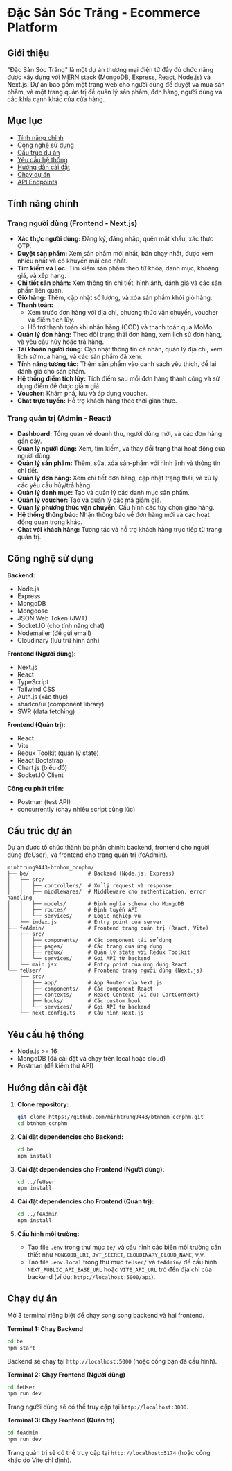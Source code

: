 # Đặc Sản Sóc Trăng - Ecommerce Platform

## Giới thiệu

"Đặc Sản Sóc Trăng" là một dự án thương mại điện tử đầy đủ chức năng được xây dựng với MERN stack (MongoDB, Express, React, Node.js) và Next.js. Dự án bao gồm một trang web cho người dùng để duyệt và mua sản phẩm, và một trang quản trị để quản lý sản phẩm, đơn hàng, người dùng và các khía cạnh khác của cửa hàng.

## Mục lục

  - [Tính năng chính](https://www.google.com/search?q=%23t%C3%ADnh-n%C4%83ng-ch%C3%ADnh)
  - [Công nghệ sử dụng](https://www.google.com/search?q=%23c%C3%B4ng-ngh%E1%BB%87-s%E1%BB%AD-d%E1%BB%A5ng)
  - [Cấu trúc dự án](https://www.google.com/search?q=%23c%E1%BA%A5u-tr%C3%BAc-d%E1%BB%B1-%C3%A1n)
  - [Yêu cầu hệ thống](https://www.google.com/search?q=%23y%C3%AAu-c%E1%BA%A7u-h%E1%BB%87-th%E1%BB%91ng)
  - [Hướng dẫn cài đặt](https://www.google.com/search?q=%23h%C6%B0%E1%BB%9Bng-d%E1%BA%ABn-c%C3%A0i-%C4%91%E1%BA%B7t)
  - [Chạy dự án](https://www.google.com/search?q=%23ch%E1%BA%A1y-d%E1%BB%B1-%C3%A1n)
  - [API Endpoints](https://www.google.com/search?q=%23api-endpoints)

## Tính năng chính

### Trang người dùng (Frontend - Next.js)

  * **Xác thực người dùng:** Đăng ký, đăng nhập, quên mật khẩu, xác thực OTP.
  * **Duyệt sản phẩm:** Xem sản phẩm mới nhất, bán chạy nhất, được xem nhiều nhất và có khuyến mãi cao nhất.
  * **Tìm kiếm và Lọc:** Tìm kiếm sản phẩm theo từ khóa, danh mục, khoảng giá, và xếp hạng.
  * **Chi tiết sản phẩm:** Xem thông tin chi tiết, hình ảnh, đánh giá và các sản phẩm liên quan.
  * **Giỏ hàng:** Thêm, cập nhật số lượng, và xóa sản phẩm khỏi giỏ hàng.
  * **Thanh toán:**
      * Xem trước đơn hàng với địa chỉ, phương thức vận chuyển, voucher và điểm tích lũy.
      * Hỗ trợ thanh toán khi nhận hàng (COD) và thanh toán qua MoMo.
  * **Quản lý đơn hàng:** Theo dõi trạng thái đơn hàng, xem lịch sử đơn hàng, và yêu cầu hủy hoặc trả hàng.
  * **Tài khoản người dùng:** Cập nhật thông tin cá nhân, quản lý địa chỉ, xem lịch sử mua hàng, và các sản phẩm đã xem.
  * **Tính năng tương tác:** Thêm sản phẩm vào danh sách yêu thích, để lại đánh giá cho sản phẩm.
  * **Hệ thống điểm tích lũy:** Tích điểm sau mỗi đơn hàng thành công và sử dụng điểm để được giảm giá.
  * **Voucher:** Khám phá, lưu và áp dụng voucher.
  * **Chat trực tuyến:** Hỗ trợ khách hàng theo thời gian thực.

### Trang quản trị (Admin - React)

  * **Dashboard:** Tổng quan về doanh thu, người dùng mới, và các đơn hàng gần đây.
  * **Quản lý người dùng:** Xem, tìm kiếm, và thay đổi trạng thái hoạt động của người dùng.
  * **Quản lý sản phẩm:** Thêm, sửa, xóa sản-phẩm với hình ảnh và thông tin chi tiết.
  * **Quản lý đơn hàng:** Xem chi tiết đơn hàng, cập nhật trạng thái, và xử lý các yêu cầu hủy/trả hàng.
  * **Quản lý danh mục:** Tạo và quản lý các danh mục sản phẩm.
  * **Quản lý voucher:** Tạo và quản lý các mã giảm giá.
  * **Quản lý phương thức vận chuyển:** Cấu hình các tùy chọn giao hàng.
  * **Hệ thống thông báo:** Nhận thông báo về đơn hàng mới và các hoạt động quan trọng khác.
  * **Chat với khách hàng:** Tương tác và hỗ trợ khách hàng trực tiếp từ trang quản trị.

## Công nghệ sử dụng

**Backend:**

  * Node.js
  * Express
  * MongoDB
  * Mongoose
  * JSON Web Token (JWT)
  * Socket.IO (cho tính năng chat)
  * Nodemailer (để gửi email)
  * Cloudinary (lưu trữ hình ảnh)

**Frontend (Người dùng):**

  * Next.js
  * React
  * TypeScript
  * Tailwind CSS
  * Auth.js (xác thực)
  * shadcn/ui (component library)
  * SWR (data fetching)

**Frontend (Quản trị):**

  * React
  * Vite
  * Redux Toolkit (quản lý state)
  * React Bootstrap
  * Chart.js (biểu đồ)
  * Socket.IO Client

**Công cụ phát triển:**

  * Postman (test API)
  * concurrently (chạy nhiều script cùng lúc)

## Cấu trúc dự án

Dự án được tổ chức thành ba phần chính: backend, frontend cho người dùng (feUser), và frontend cho trang quản trị (feAdmin).

```
minhtrung9443-btnhom_ccnphm/
├── be/                   # Backend (Node.js, Express)
│   ├── src/
│   │   ├── controllers/  # Xử lý request và response
│   │   ├── middlewares/  # Middleware cho authentication, error handling
│   │   ├── models/       # Định nghĩa schema cho MongoDB
│   │   ├── routes/       # Định tuyến API
│   │   └── services/     # Logic nghiệp vụ
│   └── index.js          # Entry point của server
├── feAdmin/              # Frontend trang quản trị (React, Vite)
│   ├── src/
│   │   ├── components/   # Các component tái sử dụng
│   │   ├── pages/        # Các trang của ứng dụng
│   │   ├── redux/        # Quản lý state với Redux Toolkit
│   │   └── services/     # Gọi API từ backend
│   └── main.jsx          # Entry point của ứng dụng React
└── feUser/               # Frontend trang người dùng (Next.js)
    ├── src/
    │   ├── app/          # App Router của Next.js
    │   ├── components/   # Các component React
    │   ├── contexts/     # React Context (ví dụ: CartContext)
    │   ├── hooks/        # Các custom hook
    │   └── services/     # Gọi API từ backend
    └── next.config.ts    # Cấu hình Next.js
```

## Yêu cầu hệ thống

  * Node.js \>= 16
  * MongoDB (đã cài đặt và chạy trên local hoặc cloud)
  * Postman (để kiểm thử API)

## Hướng dẫn cài đặt

1.  **Clone repository:**

    ```bash
    git clone https://github.com/minhtrung9443/btnhom_ccnphm.git
    cd btnhom_ccnphm
    ```

2.  **Cài đặt dependencies cho Backend:**

    ```bash
    cd be
    npm install
    ```

3.  **Cài đặt dependencies cho Frontend (Người dùng):**

    ```bash
    cd ../feUser
    npm install
    ```

4.  **Cài đặt dependencies cho Frontend (Quản trị):**

    ```bash
    cd ../feAdmin
    npm install
    ```

5.  **Cấu hình môi trường:**

      * Tạo file `.env` trong thư mục `be/` và cấu hình các biến môi trường cần thiết như `MONGODB_URI`, `JWT_SECRET`, `CLOUDINARY_CLOUD_NAME`, v.v.
      * Tạo file `.env.local` trong thư mục `feUser/` và `feAdmin/` để cấu hình `NEXT_PUBLIC_API_BASE_URL` hoặc `VITE_API_URL` trỏ đến địa chỉ của backend (ví dụ: `http://localhost:5000/api`).

## Chạy dự án

Mở 3 terminal riêng biệt để chạy song song backend và hai frontend.

**Terminal 1: Chạy Backend**

```bash
cd be
npm start
```

Backend sẽ chạy tại `http://localhost:5000` (hoặc cổng bạn đã cấu hình).

**Terminal 2: Chạy Frontend (Người dùng)**

```bash
cd feUser
npm run dev
```

Trang người dùng sẽ có thể truy cập tại `http://localhost:3000`.

**Terminal 3: Chạy Frontend (Quản trị)**

```bash
cd feAdmin
npm run dev
```

Trang quản trị sẽ có thể truy cập tại `http://localhost:5174` (hoặc cổng khác do Vite chỉ định).
